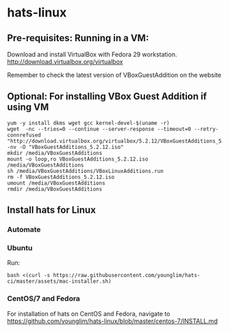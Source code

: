 # hats-linux 

## Pre-requisites: Running in a VM:
Download and install VirtualBox with Fedora 29 workstation.
http://download.virtualbox.org/virtualbox

Remember to check the latest version of VBoxGuestAddition on the website

## Optional: For installing VBox Guest Addition if using VM
```
yum -y install dkms wget gcc kernel-devel-$(uname -r)
wget  -nc --tries=0 --continue --server-response --timeout=0 --retry-connrefused "http://download.virtualbox.org/virtualbox/5.2.12/VBoxGuestAdditions_5.2.12.iso" -nv -O "VBoxGuestAdditions_5.2.12.iso" 
mkdir /media/VBoxGuestAdditions
mount -o loop,ro VBoxGuestAdditions_5.2.12.iso /media/VBoxGuestAdditions
sh /media/VBoxGuestAdditions/VBoxLinuxAdditions.run
rm -f VBoxGuestAdditions_5.2.12.iso
umount /media/VBoxGuestAdditions
rmdir /media/VBoxGuestAdditions
```

## Install hats for Linux

### Automate
### Ubuntu

Run:
```
bash <(curl -s https://raw.githubusercontent.com/younglim/hats-ci/master/assets/mac-installer.sh)
```

### CentOS/7 and Fedora
For installation of hats on CentOS and Fedora, navigate to
https://github.com/younglim/hats-linux/blob/master/centos-7/INSTALL.md
